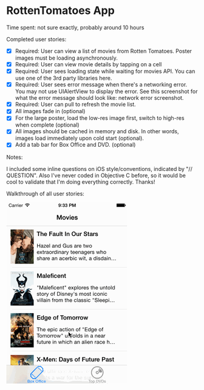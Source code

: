 # RottenTomatoes App

Time spent: not sure exactly, probably around 10 hours

Completed user stories:
 * [x] Required: User can view a list of movies from Rotten Tomatoes.  Poster images must be loading asynchronously.
 * [x] Required: User can view movie details by tapping on a cell
 * [x] Required: User sees loading state while waiting for movies API.  You can use one of the 3rd party libraries here.
 * [x] Required: User sees error message when there's a networking error.  You may not use UIAlertView to display the error.  See this screenshot for what the error message should look like: network error screenshot.
 * [x] Required: User can pull to refresh the movie list.
 * [x] All images fade in (optional)
 * [x] For the large poster, load the low-res image first, switch to high-res when complete (optional)
 * [x] All images should be cached in memory and disk. In other words, images load immediately upon cold start (optional).
 * [x] Add a tab bar for Box Office and DVD. (optional)

Notes:

I included some inline questions on iOS style/conventions, indicated by "// QUESTION". Also I've never coded in Objective C before, so it would be cool to validate that I'm doing everything correctly. Thanks!

Walkthrough of all user stories:

![Video Walkthrough](demo.gif)

